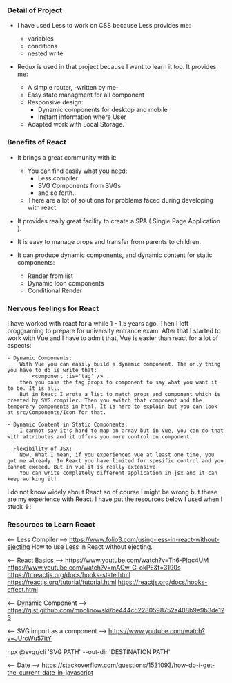 ### Detail of Project

- I have used Less to work on CSS because Less provides me:
    - variables
    - conditions
    - nested write
    
- Redux is used in that project because I want to learn it too. It provides me:
    - A simple router, -written by me-
    - Easy state managment for all component
    - Responsive design:
        - Dynamic components for desktop and mobile
        - Instant information where User
    - Adapted work with Local Storage.

### Benefits of React

- It brings a great community with it:
    - You can find easily what you need:
        - Less compiler
        - SVG Components from SVGs
        - and so forth..
    - There are a lot of solutions for problems faced during developing with react.

- It provides really great facility to create a SPA ( Single Page Application ).
- It is easy to manage props and transfer from parents to children.
- It can produce dynamic components, and dynamic content for static components:
    - Render from list
    - Dynamic Icon components
    - Conditional Render 

### Nervous feelings for React

I have worked with react for a while 1 - 1,5 years ago. Then I left proggraming to prepare for university entrance exam.
After that I started to work with Vue and I have to admit that, Vue is easier than react for a lot of aspects:

    - Dynamic Components:
        With Vue you can easily build a dynamic component. The only thing you have to do is write that:
            <component :is='tag' />
        then you pass the tag props to component to say what you want it to be. It is all.
        But in React I wrote a list to match props and component which is created by SVG compiler. Then you switch that component and the temporary components in html. It is hard to explain but you can look at src/Components/Icon for that.
    
    - Dynamic Content in Static Components:
        I cannot say it's hard to map an array but in Vue, you can do that with attributes and it offers you more control on component.
    
    - Flexibility of JSX:
        Now, What I mean, if you experienced vue at least one time, you got me already. In React you have limited for spesific control and you cannot exceed. But in vue it is really extensive.
        You can write completely different application in jsx and it can keep working it!

I do not know widely about React so of course I might be wrong but these are my experience with React. I have put the resources below I used when I stuck ↓:  

### Resources to Learn React

<-- Less Compiler -->
https://www.folio3.com/using-less-in-react-without-ejecting How to use Less in React without ejecting.

<--  React Basics  -->
https://www.youtube.com/watch?v=Tn6-PIqc4UM
https://www.youtube.com/watch?v=mACw_G-okPE&t=3190s
https://tr.reactjs.org/docs/hooks-state.html
https://reactjs.org/tutorial/tutorial.html
https://reactjs.org/docs/hooks-effect.html

<-- Dynamic Component -->
https://gist.github.com/mpolinowski/be444c52280598752a408b9e9b3de123

<-- SVG import as a component -->
https://www.youtube.com/watch?v=JUrcWu57itY

npx @svgr/cli 'SVG PATH' --out-dir 'DESTINATION PATH'

<-- Date -->
https://stackoverflow.com/questions/1531093/how-do-i-get-the-current-date-in-javascript